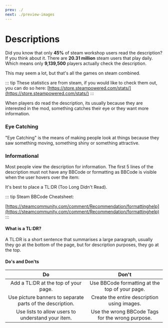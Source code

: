 ```yaml
---
prev: ./
next: ./preview-images
---
```


# Descriptions

Did you know that only **45%** of steam workshop users read the description? If you think about it. There are **20.31 million** steam users that play daily. Which means only **9,139,500** players actually check the description.

This may seem a lot, but that's all the games on steam combined.

::: tip These statistics are from steam, if you would like to check them out, you can do so here: 
[https://store.steampowered.com/stats/](https://store.steampowered.com/stats/)
:::

When players do read the description, its usually because they are interested in the mod, something catches their eye or they want more information.

### Eye Catching

"Eye Catching" is the means of making people look at things because they saw something moving, something shiny or something attractive.

### Informational

Most people view the description for information. The first 5 lines of the description must not have any BBCode or formatting as BBCode is visible when the user hovers over the item: 

It's best to place a TL:DR \(Too Long Didn't Read\).

::: tip Steam BBCode Cheatsheet:

[https://steamcommunity.com/comment/Recommendation/formattinghelp](https://steamcommunity.com/comment/Recommendation/formattinghelp)
:::

#### What is a TL:DR?

A TL:DR is a short sentence that summarises a large paragraph, usually they go at the bottom of the page, but for description purposes, they go at the top.

#### Do's and Don'ts

| Do | Don't |
| :-----:  | :-----: |
| Add a TL:DR at the top of your page. | Use BBCode formatting at the top of your page. |
| Use picture banners to separate parts of the description. | Create the entire description using images. |
| Use lists to allow users to understand your item. | Use the wrong BBCode Tags for the wrong purpose. |

